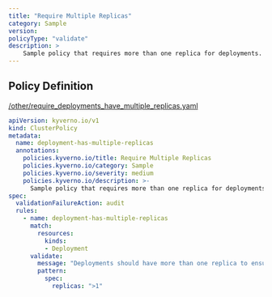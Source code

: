 ```yaml
---
title: "Require Multiple Replicas"
category: Sample
version: 
policyType: "validate"
description: >
    Sample policy that requires more than one replica for deployments.    
---
```


## Policy Definition
<a href="https://github.com/kyverno/policies/raw/main//other/require_deployments_have_multiple_replicas.yaml" target="-blank">/other/require_deployments_have_multiple_replicas.yaml</a>

```yaml
apiVersion: kyverno.io/v1
kind: ClusterPolicy
metadata:
  name: deployment-has-multiple-replicas
  annotations:
    policies.kyverno.io/title: Require Multiple Replicas
    policies.kyverno.io/category: Sample
    policies.kyverno.io/severity: medium
    policies.kyverno.io/description: >-
      Sample policy that requires more than one replica for deployments.    
spec:
  validationFailureAction: audit
  rules:
    - name: deployment-has-multiple-replicas
      match:
        resources:
          kinds:
          - Deployment
      validate:
        message: "Deployments should have more than one replica to ensure availability."
        pattern:
          spec:
            replicas: ">1"
```
